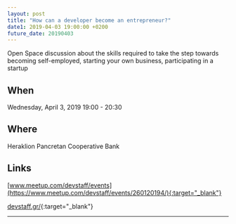 ```yaml
---
layout: post
title: "How can a developer become an entrepreneur?"
date1: 2019-04-03 19:00:00 +0200
future_date: 20190403
---
```


Open Space discussion about the skills required to take the step towards becoming self-employed, starting your own business, 
participating in a startup

## When
Wednesday, April 3, 2019 19:00 - 20:30

## Where
Heraklion Pancretan Cooperative Bank

## Links
[www.meetup.com/devstaff/events](https://www.meetup.com/devstaff/events/260120194/){:target="_blank"}

[devstaff.gr/](https://devstaff.gr/){:target="_blank"}

---
